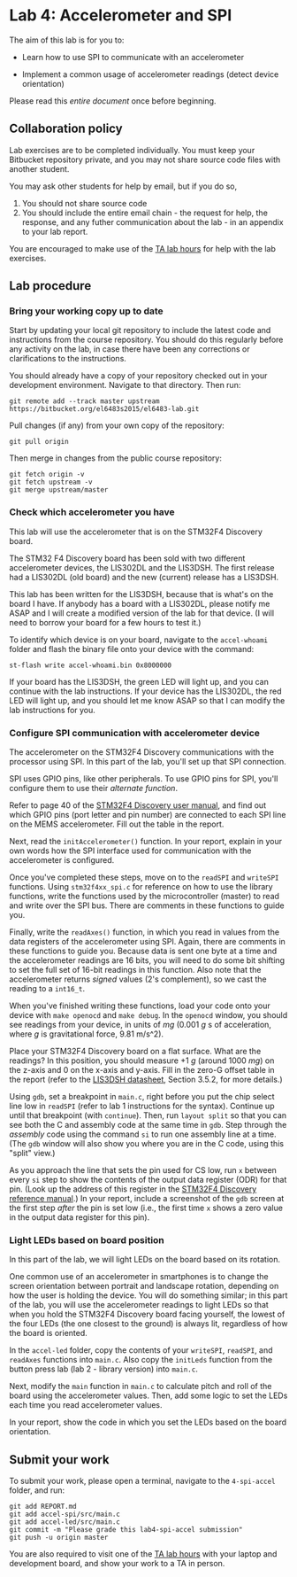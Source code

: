 Lab 4: Accelerometer and SPI
============================

The aim of this lab is for you to:

 * Learn how to use SPI to communicate with an accelerometer

 * Implement a common usage of accelerometer readings (detect device orientation)


Please read this *entire document* once before beginning.

## Collaboration policy

Lab exercises are to be completed individually. You must keep your Bitbucket repository private,
and you may not share source code files with another student.

You may ask other students for help by email, but if you do so,

1. You should not share source code
2. You should include the entire email chain - the request for help, the response, and any
futher communication about the lab - in an appendix to your lab report.

You are encouraged to make use of the [TA lab hours](http://witestlab.poly.edu/~ffund/el6483/#hours) for help with the lab exercises.


## Lab procedure

### Bring your working copy up to date

Start by updating your local git repository to include the latest code and instructions from the course repository. 
You should do this regularly before any activity on the lab, in case there have been 
any corrections or clarifications to the instructions.

You should already have a copy of your repository checked out in your development environment. Navigate to that directory. Then run:

    git remote add --track master upstream https://bitbucket.org/el6483s2015/el6483-lab.git

Pull changes (if any) from your own copy of the repository:

    git pull origin

Then merge in changes from the public course repository:

    git fetch origin -v
    git fetch upstream -v
    git merge upstream/master

### Check which accelerometer you have

This lab will use the accelerometer that is on the STM32F4 Discovery board.

The STM32 F4 Discovery board has been sold with two different accelerometer devices, 
the LIS302DL and the LIS3DSH. The first release had a LIS302DL (old board) and 
the new (current) release has a LIS3DSH.

This lab has been written for the LIS3DSH, because that is what's on the board I have.
If anybody has a board with a LIS302DL, please notify me ASAP and I will
create a modified version of the lab for that device. (I will need to 
borrow your board for a few hours to test it.)

To identify which device is on your board, navigate to the `accel-whoami` folder
and flash the binary file onto your device with the command:

```
st-flash write accel-whoami.bin 0x8000000
```

If your board has the LIS3DSH, the green LED will light up, 
and you can continue with the lab instructions.
If your device has the LIS302DL, the red LED will light up,
and you should let me know ASAP so that I can modify the lab instructions
for you.


### Configure SPI communication with accelerometer device

The accelerometer on the STM32F4 Discovery communications
with the processor using SPI. In this part of the lab, 
you'll set up that SPI connection.

SPI uses GPIO pins, like other peripherals. To use GPIO pins for SPI,
you'll configure them to use their *alternate function*.

Refer to page  40 of the 
[STM32F4 Discovery user manual](http://www.st.com/st-web-ui/static/active/en/resource/technical/document/user_manual/DM00039084.pdf),
and find out which GPIO pins (port letter and pin number) are connected
to each SPI line on the MEMS accelerometer. Fill out the table in the 
report.

Next, read the `initAccelerometer()` function. In your report, explain in your own words
how the SPI interface used for communication with the accelerometer 
is configured.

Once you've completed these steps, move on to the `readSPI` and `writeSPI` 
functions. Using `stm32f4xx_spi.c` for reference on how to use the library functions,
write the functions used by the microcontroller (master) to read and write over the SPI bus.
There are comments in these functions to guide you.

Finally, write the `readAxes()` function, in which you read in values from 
the data registers of the accelerometer using SPI. Again, 
there are comments in these functions to guide you.
Because data is sent one byte at a time and the accelerometer readings 
are 16 bits, you will need to do some bit shifting to 
set the full set of 16-bit readings in this function.
Also note that the accelerometer returns *signed* values (2's complement), 
so we cast the reading to a `int16_t`.

When you've finished writing these functions, load your code 
onto your device with `make openocd` and `make debug`.
In the `openocd` window, you should see readings from your device, 
in units of _mg_ (0.001 _g_ s of acceleration, where _g_ is gravitational force, 9.81 m/s^2).

Place your STM32F4 Discovery board on a flat surface. 
What are the readings? In this position, you should measure +1 _g_ (around 1000 _mg_) on 
the z-axis and 0 on the x-axis and y-axis. 
Fill in the zero-G offset table in the report (refer to the 
[LIS3DSH datasheet](http://www.st.com/web/en/resource/technical/document/datasheet/DM00040962.pdf),
Section 3.5.2, for more details.)

Using `gdb`, set a breakpoint in `main.c`, right before you put the chip select line 
low in `readSPI` (refer to lab 1 instructions for the syntax).
Continue up until that breakpoint (with `continue`). Then, run `layout split` so that you can see both the C 
and assembly code at the same time in `gdb`. Step through the *assembly* code using 
the command `si` to run one assembly line at a time. (The `gdb` window will also show you where you 
are in the C code, using this "split" view.)

As you approach the line that sets the pin used for CS low, 
run `x` between every `si` step to show the contents of the output data register (ODR)
for that pin. (Look up the address of this register in the 
[STM32F4 Discovery reference manual](http://witestlab.poly.edu/~ffund/el6483/files/DM00031020.pdf).)
In your report, include a screenshot of the `gdb` screen at the first step 
_after_ the pin is set low (i.e., the first time `x` shows a zero value in 
the output data register for this pin).


### Light LEDs based on board position

In this part of the lab, we will light LEDs on the board based on its rotation.

One common use of an accelerometer in smartphones is to change the screen 
orientation between portrait and landscape rotation, depending on how the 
user is holding the device. You will do something similar; 
in this part of the lab, you will use the accelerometer readings to light LEDs so 
that when you hold the STM32F4 Discovery board facing yourself, the lowest of the four LEDs 
(the one closest to the ground) is always lit, regardless of how the board 
is oriented.

In the `accel-led` folder, copy the contents of your `writeSPI`, `readSPI`, and 
`readAxes` functions into `main.c`. Also copy the `initLeds` function from the 
button press lab (lab 2 - library version) into `main.c`.

Next, modify the `main` function in `main.c` to calculate pitch and roll of the board 
using the accelerometer values. Then, add some logic to set the LEDs each time you read 
accelerometer values.

In your report, show the code in which you set the LEDs based on the board orientation.

## Submit your work

To submit your work, please open a terminal, navigate to the `4-spi-accel` folder, and run:

    git add REPORT.md
    git add accel-spi/src/main.c
    git add accel-led/src/main.c
    git commit -m "Please grade this lab4-spi-accel submission"
    git push -u origin master


You are also required to visit one of the
[TA lab hours](http://witestlab.poly.edu/~ffund/el6483/#hours)
with your laptop and development board, and show your work to a TA in person.
